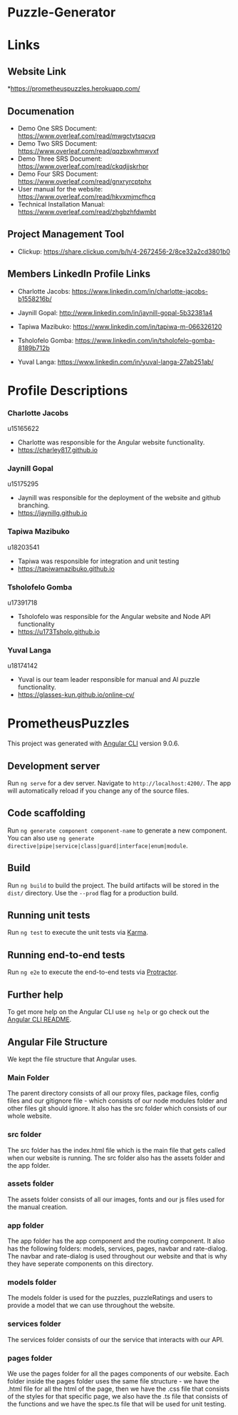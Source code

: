 # Puzzle-Generator

# Links

## Website Link
*https://prometheuspuzzles.herokuapp.com/

## Documenation
* Demo One SRS Document:
https://www.overleaf.com/read/mwgctytsqcvq
* Demo Two SRS Document:
https://www.overleaf.com/read/qqzbxwhmwvxf
* Demo Three SRS Document:
https://www.overleaf.com/read/ckqdjjskrhpr
* Demo Four SRS Document:
https://www.overleaf.com/read/gnxryrcptphx
* User manual for the website:
https://www.overleaf.com/read/hkvxmjmcfhcq 
* Technical Installation Manual:
 https://www.overleaf.com/read/zhgbzhfdwmbt


## Project Management Tool
* Clickup:
https://share.clickup.com/b/h/4-2672456-2/8ce32a2cd3801b0

## Members LinkedIn Profile Links
* Charlotte Jacobs:
https://www.linkedin.com/in/charlotte-jacobs-b1558216b/

* Jaynill Gopal:
http://www.linkedin.com/in/jaynill-gopal-5b32381a4

* Tapiwa Mazibuko:
https://www.linkedin.com/in/tapiwa-m-066326120

* Tsholofelo Gomba:
https://www.linkedin.com/in/tsholofelo-gomba-8189b712b

* Yuval Langa:
https://www.linkedin.com/in/yuval-langa-27ab251ab/

# Profile Descriptions
### Charlotte Jacobs 
u15165622
* Charlotte was responsible for the Angular website functionality.
* https://charley817.github.io

### Jaynill Gopal 
u15175295
* Jaynill was responsible for the deployment of the website and github branching.
* https://jaynillg.github.io

### Tapiwa Mazibuko 
u18203541
* Tapiwa was responsible for integration and unit testing
* https://tapiwamazibuko.github.io

### Tsholofelo Gomba
u17391718
* Tsholofelo was responsible for the Angular website and Node API functionality
* https://u173Tsholo.github.io

### Yuval Langa
u18174142
* Yuval is our team leader responsible for manual and AI puzzle functionality.
* https://glasses-kun.github.io/online-cv/




# PrometheusPuzzles

This project was generated with [Angular CLI](https://github.com/angular/angular-cli) version 9.0.6.

## Development server

Run `ng serve` for a dev server. Navigate to `http://localhost:4200/`. The app will automatically reload if you change any of the source files.

## Code scaffolding

Run `ng generate component component-name` to generate a new component. You can also use `ng generate directive|pipe|service|class|guard|interface|enum|module`.

## Build

Run `ng build` to build the project. The build artifacts will be stored in the `dist/` directory. Use the `--prod` flag for a production build.

## Running unit tests

Run `ng test` to execute the unit tests via [Karma](https://karma-runner.github.io).

## Running end-to-end tests

Run `ng e2e` to execute the end-to-end tests via [Protractor](http://www.protractortest.org/).

## Further help

To get more help on the Angular CLI use `ng help` or go check out the [Angular CLI README](https://github.com/angular/angular-cli/blob/master/README.md).

## Angular File Structure 

We kept the file structure that Angular uses. 

### Main Folder

The parent directory consists of all our proxy files, package files, config files and our gitignore file - which consists of our node modules folder and other files git should ignore. It also has the src folder which consists of our whole website. 

### src folder

The src folder has the index.html file which is the main file that gets called when our website is running. The src folder also has the assets folder and the app folder. 

### assets folder 

The assets folder consists of all our images, fonts and our js files used for the manual creation. 

### app folder

The app folder has the app component and the routing component. It also has the following folders: models, services, pages, navbar and rate-dialog. The navbar and rate-dialog is used throughout our website and that is why they have seperate components on this directory. 

### models folder

The models folder is used for the puzzles, puzzleRatings and users to provide a model that we can use throughout the website. 

### services folder 

The services folder consists of our the service that interacts with our API. 

### pages folder 

We use the pages folder for all the pages components of our website. Each folder inside the pages folder uses the same file structure - we have the .html file for all the html of the page, then we have the .css file that consists of the styles for that specific page, we also have the .ts file that consists of the functions and we have the spec.ts file that will be used for unit testing. 

